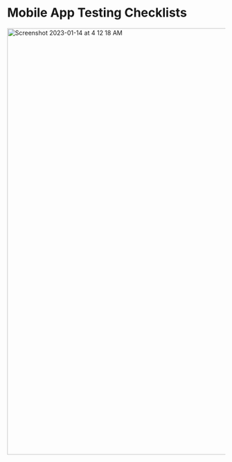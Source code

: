 # Mobile App Testing Checklists

<img width="985" alt="Screenshot 2023-01-14 at 4 12 18 AM" src="https://user-images.githubusercontent.com/70295997/212471076-61bad534-0b26-4067-a250-5c3c36f09541.png">


